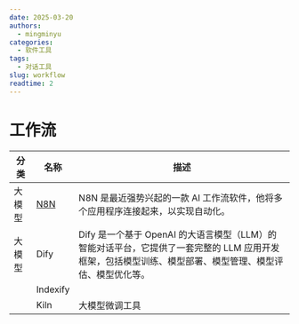 ```yaml
---
date: 2025-03-20
authors:
  - mingminyu
categories:
  - 软件工具
tags:
  - 对话工具
slug: workflow
readtime: 2
---
```


# 工作流

| 分类 | 名称 | 描述 |
| --- | --- | --- |
| 大模型 | [N8N](https://n8n.io) | N8N 是最近强势兴起的一款 AI 工作流软件，他将多个应用程序连接起来，以实现自动化。 |
| 大模型 | Dify | Dify 是一个基于 OpenAI 的大语言模型（LLM）的智能对话平台，它提供了一套完整的 LLM 应用开发框架，包括模型训练、模型部署、模型管理、模型评估、模型优化等。 |
|  | Indexify |  |
| | Kiln | 大模型微调工具 |
